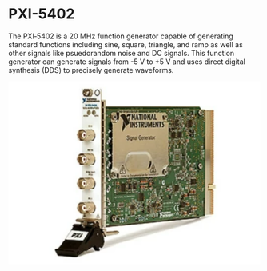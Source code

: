 # PXI-5402

The PXI‑5402 is a 20 MHz function generator capable of generating standard functions including sine, square, triangle, and ramp as well as other signals like psuedorandom noise and DC signals. This function generator can generate signals from -5 V to +5 V and uses direct digital synthesis (DDS) to precisely generate waveforms.

<img src="PXI-5402.png" alt="PXI-5402.png" width="800"/>